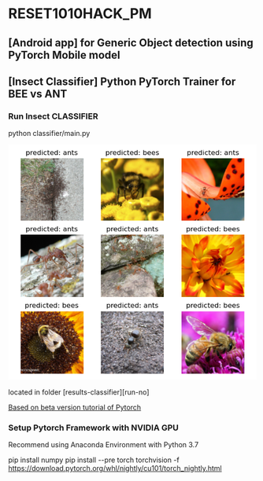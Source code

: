 # RESET1010HACK_PM

## [Android app] for Generic Object detection using PyTorch Mobile model

## [Insect Classifier] Python PyTorch Trainer for BEE vs ANT

### Run Insect CLASSIFIER

python classifier/main.py

![Result](results-classifier/50epoch/latest/Figure_2.png)

located in folder [results-classifier][run-no]

[Based on beta version tutorial of Pytorch](https://pytorch.org/tutorials/intermediate/quantized_transfer_learning_tutorial.html)

### Setup Pytorch Framework with NVIDIA GPU

Recommend using Anaconda Environment with Python 3.7

pip install numpy
pip install --pre torch torchvision -f https://download.pytorch.org/whl/nightly/cu101/torch_nightly.html
